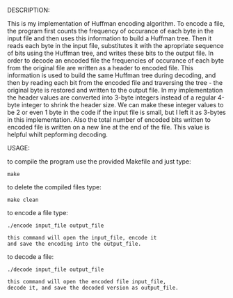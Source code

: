 DESCRIPTION:

This is my implementation of Huffman encoding algorithm. To encode a file, the
program first counts the frequency of occurance of each byte in the input file
and then uses this information to build a Huffman tree. Then it reads each byte
in the input file, substitutes it with the apropriate sequence of bits using the
Huffman tree, and writes these bits to the output file. 
In order to decode an encoded file the frequencies of occurance of each byte
from the original file are written as a header to encoded file. This information
is used to build the same Huffman tree during decoding, and then by reading each
bit from the encoded file and traversing the tree - the original byte is restored
and written to the output file.
In my implementation the header values are converted into 3-byte integers instead
of a regular 4-byte integer to shrink the header size. We can make these integer
values to be 2 or even 1 byte in the code if the input file is small, but I left
it as 3-bytes in this implementation. Also the total number of encoded bits
written to encoded file is written on a new line at the end of the file. This value
is helpful whilt pepforming decoding.

USAGE:

to compile the program use the provided Makefile and just type:

    make

to delete the compiled files type:

    make clean

to encode a file type:

    ./encode input_file output_file

    this command will open the input_file, encode it
    and save the encoding into the output_file.

to decode a file:

    ./decode input_file output_file

    this command will open the encoded file input_file,
    decode it, and save the decoded version as output_file.
